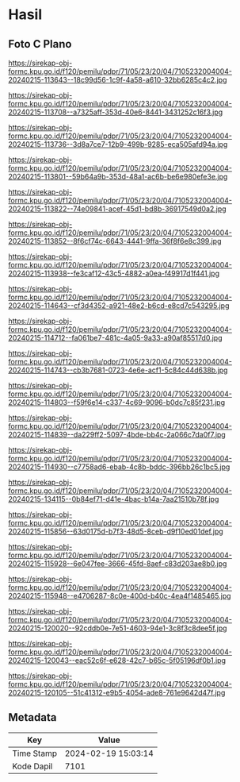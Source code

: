 # Hasil

## Foto C Plano

https://sirekap-obj-formc.kpu.go.id/f120/pemilu/pdpr/71/05/23/20/04/7105232004004-20240215-113643--18c99d56-1c9f-4a58-a610-32bb6285c4c2.jpg

https://sirekap-obj-formc.kpu.go.id/f120/pemilu/pdpr/71/05/23/20/04/7105232004004-20240215-113708--a7325aff-353d-40e6-8441-3431252c16f3.jpg

https://sirekap-obj-formc.kpu.go.id/f120/pemilu/pdpr/71/05/23/20/04/7105232004004-20240215-113736--3d8a7ce7-12b9-499b-9285-eca505afd94a.jpg

https://sirekap-obj-formc.kpu.go.id/f120/pemilu/pdpr/71/05/23/20/04/7105232004004-20240215-113801--59b64a9b-353d-48a1-ac6b-be6e980efe3e.jpg

https://sirekap-obj-formc.kpu.go.id/f120/pemilu/pdpr/71/05/23/20/04/7105232004004-20240215-113822--74e09841-acef-45d1-bd8b-36917549d0a2.jpg

https://sirekap-obj-formc.kpu.go.id/f120/pemilu/pdpr/71/05/23/20/04/7105232004004-20240215-113852--8f6cf74c-6643-4441-9ffa-36f8f6e8c399.jpg

https://sirekap-obj-formc.kpu.go.id/f120/pemilu/pdpr/71/05/23/20/04/7105232004004-20240215-113938--fe3caf12-43c5-4882-a0ea-f49917d1f441.jpg

https://sirekap-obj-formc.kpu.go.id/f120/pemilu/pdpr/71/05/23/20/04/7105232004004-20240215-114643--cf3d4352-a921-48e2-b6cd-e8cd7c543295.jpg

https://sirekap-obj-formc.kpu.go.id/f120/pemilu/pdpr/71/05/23/20/04/7105232004004-20240215-114712--fa061be7-481c-4a05-9a33-a90af85517d0.jpg

https://sirekap-obj-formc.kpu.go.id/f120/pemilu/pdpr/71/05/23/20/04/7105232004004-20240215-114743--cb3b7681-0723-4e6e-acf1-5c84c44d638b.jpg

https://sirekap-obj-formc.kpu.go.id/f120/pemilu/pdpr/71/05/23/20/04/7105232004004-20240215-114803--f59f6e14-c337-4c69-9096-b0dc7c85f231.jpg

https://sirekap-obj-formc.kpu.go.id/f120/pemilu/pdpr/71/05/23/20/04/7105232004004-20240215-114839--da229ff2-5097-4bde-bb4c-2a066c7da0f7.jpg

https://sirekap-obj-formc.kpu.go.id/f120/pemilu/pdpr/71/05/23/20/04/7105232004004-20240215-114930--c7758ad6-ebab-4c8b-bddc-396bb26c1bc5.jpg

https://sirekap-obj-formc.kpu.go.id/f120/pemilu/pdpr/71/05/23/20/04/7105232004004-20240215-134115--0b84ef71-d41e-4bac-b14a-7aa21510b78f.jpg

https://sirekap-obj-formc.kpu.go.id/f120/pemilu/pdpr/71/05/23/20/04/7105232004004-20240215-115856--63d0175d-b7f3-48d5-8ceb-d9f10ed01def.jpg

https://sirekap-obj-formc.kpu.go.id/f120/pemilu/pdpr/71/05/23/20/04/7105232004004-20240215-115928--6e047fee-3666-45fd-8aef-c83d203ae8b0.jpg

https://sirekap-obj-formc.kpu.go.id/f120/pemilu/pdpr/71/05/23/20/04/7105232004004-20240215-115948--e4706287-8c0e-400d-b40c-4ea4f1485465.jpg

https://sirekap-obj-formc.kpu.go.id/f120/pemilu/pdpr/71/05/23/20/04/7105232004004-20240215-120020--92cddb0e-7e51-4603-94e1-3c8f3c8dee5f.jpg

https://sirekap-obj-formc.kpu.go.id/f120/pemilu/pdpr/71/05/23/20/04/7105232004004-20240215-120043--eac52c6f-e628-42c7-b65c-5f05196df0b1.jpg

https://sirekap-obj-formc.kpu.go.id/f120/pemilu/pdpr/71/05/23/20/04/7105232004004-20240215-120105--51c41312-e9b5-4054-ade8-761e9642d47f.jpg


## Metadata

| Key        | Value               |
| ---------- | ------------------- |
| Time Stamp | 2024-02-19 15:03:14 |
| Kode Dapil | 7101                |



